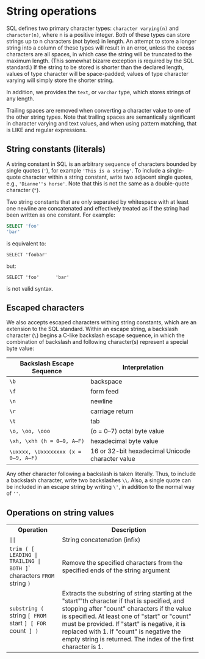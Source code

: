 # String operations

SQL defines two primary character types: `character varying(n)` and
`character(n)`, where n is a positive integer.  Both of these types
can store strings up to n characters (not bytes) in length. An attempt
to store a longer string into a column of these types will result in
an error, unless the excess characters are all spaces, in which case
the string will be truncated to the maximum length. (This somewhat
bizarre exception is required by the SQL standard.)  If the string to
be stored is shorter than the declared length, values of type
character will be space-padded; values of type character varying will
simply store the shorter string.

In addition, we provides the `text`, or `varchar` type, which stores
strings of any length.

Trailing spaces are removed when converting a character value to one
of the other string types.  Note that trailing spaces are semantically
significant in character varying and text values, and when using
pattern matching, that is LIKE and regular expressions.

## String constants (literals)

A string constant in SQL is an arbitrary sequence of characters
bounded by single quotes (`'`), for example `'This is a string'`. To
include a single-quote character within a string constant, write two
adjacent single quotes, e.g., `'Dianne''s horse'`. Note that this is
not the same as a double-quote character (`"`).

Two string constants that are only separated by whitespace with at
least one newline are concatenated and effectively treated as if the
string had been written as one constant. For example:

```sql
SELECT 'foo'
'bar'
```

is equivalent to:

```
SELECT 'foobar'
```

but:

```
SELECT 'foo'      'bar'
```

is not valid syntax.

## Escaped characters

We also accepts escaped characters withing string constants, which are
an extension to the SQL standard.  Within an escape string, a
backslash character (`\`) begins a C-like backslash escape sequence, in
which the combination of backslash and following character(s)
represent a special byte value:

|Backslash Escape Sequence|Interpretation|
|-------------------------|--------------|
|<code>\b</code>          | backspace    |
|<code>\f</code>          | form feed    |
|<code>\n</code>          | newline      |
|<code>\r</code>          | carriage return |
|<code>\t</code>          | tab          |
|<code>\o, \oo, \ooo</code> | (o = 0–7) octal byte value |
|<code>\xh, \xhh (h = 0–9, A–F)</code> | hexadecimal byte value |
|<code>\uxxxx, \Uxxxxxxxx (x = 0–9, A–F)</code> | 16 or 32-bit hexadecimal Unicode character value |

Any other character following a backslash is taken literally. Thus, to
include a backslash character, write two backslashes `\\`. Also, a
single quote can be included in an escape string by writing `\'`, in
addition to the normal way of `''`.

## Operations on string values

<table>
  <tr>
    <th>Operation</th>
    <th>Description</th>
  </tr>
  <tr>
    <td><code>||</code></td>
    <td>String concatenation (infix)</td>
  </tr>
  <tr>
    <td><code>trim ( [ LEADING | TRAILING | BOTH ]</code>` characters <code>FROM</code> string <code>)</code></td>
    <td>Remove the specified characters from the specified ends of the string argument</td>
  </tr>
  <tr>
    <td><code>substring (</code> string <code>[ FROM</code> start <code>] [ FOR</code> count<code> ] )</code></td>
    <td>Extracts the substring of string starting at the "start"'th character if that is specified, and stopping after "count" characters if the value is specified. At least one of "start" or "count" must be provided.  If "start" is negative, it is replaced with 1.  If "count" is negative the empty string is returned.  The index of the first character is 1.</td>
  </tr>
</table>

